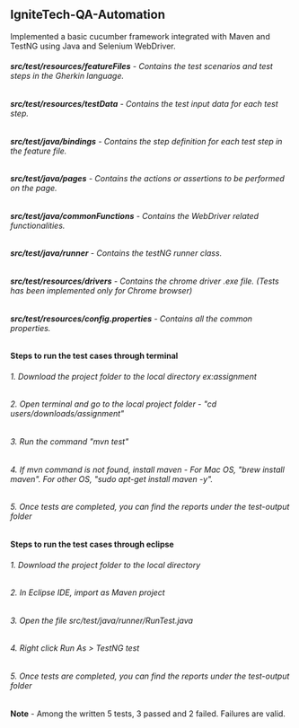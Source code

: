 ## IgniteTech-QA-Automation
Implemented a basic cucumber framework integrated with Maven and TestNG using Java and Selenium WebDriver. 

###### **src/test/resources/featureFiles** - Contains the test scenarios and test steps in the Gherkin language.  
###### **src/test/resources/testData** - Contains the test input data for each test step.  
###### **src/test/java/bindings** - Contains the step definition for each test step in the feature file. 
###### **src/test/java/pages** - Contains the actions or assertions to be performed on the page.  
###### **src/test/java/commonFunctions** - Contains the WebDriver related functionalities.  
###### **src/test/java/runner** - Contains the testNG runner class.  

###### **src/test/resources/drivers** - Contains the chrome driver .exe file. (Tests has been implemented only for Chrome browser)  
###### **src/test/resources/config.properties** - Contains all the common properties.  

**Steps to run the test cases through terminal** 
######  1. Download the project folder to the local directory ex:assignment
######  2. Open terminal and go to the local project folder - "cd users/downloads/assignment"
######  3. Run the command "mvn test" 
######  4. If mvn command is not found, install maven - For Mac OS, "brew install maven". For other OS, "sudo apt-get install maven -y".
######  5. Once tests are completed, you can find the reports under the test-output folder

**Steps to run the test cases through eclipse** 
######  1. Download the project folder to the local directory
######  2. In Eclipse IDE, import as Maven project
######  3. Open the file src/test/java/runner/RunTest.java
######  4. Right click Run As > TestNG test
######  5. Once tests are completed, you can find the reports under the test-output folder

**Note** - Among the written 5 tests, 3 passed and 2 failed. Failures are valid. 
